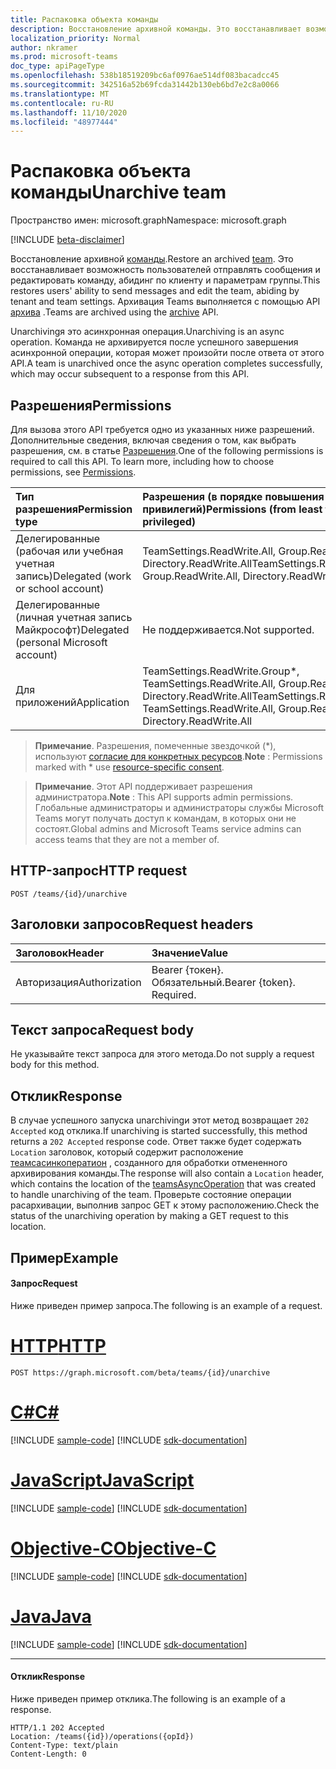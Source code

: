 ```yaml
---
title: Распаковка объекта команды
description: Восстановление архивной команды. Это восстанавливает возможность пользователей отправлять сообщения и редактировать команду, абидинг по клиенту и параметрам группы. Архивация Teams выполняется с помощью API архива.
localization_priority: Normal
author: nkramer
ms.prod: microsoft-teams
doc_type: apiPageType
ms.openlocfilehash: 538b18519209bc6af0976ae514df083bacadcc45
ms.sourcegitcommit: 342516a52b69fcda31442b130eb6bd7e2c8a0066
ms.translationtype: MT
ms.contentlocale: ru-RU
ms.lasthandoff: 11/10/2020
ms.locfileid: "48977444"
---
```

# <a name="unarchive-team"></a><span data-ttu-id="022c4-105">Распаковка объекта команды</span><span class="sxs-lookup"><span data-stu-id="022c4-105">Unarchive team</span></span>

<span data-ttu-id="022c4-106">Пространство имен: microsoft.graph</span><span class="sxs-lookup"><span data-stu-id="022c4-106">Namespace: microsoft.graph</span></span>

[!INCLUDE [beta-disclaimer](../../includes/beta-disclaimer.md)]

<span data-ttu-id="022c4-107">Восстановление архивной [команды](../resources/team.md).</span><span class="sxs-lookup"><span data-stu-id="022c4-107">Restore an archived [team](../resources/team.md).</span></span> <span data-ttu-id="022c4-108">Это восстанавливает возможность пользователей отправлять сообщения и редактировать команду, абидинг по клиенту и параметрам группы.</span><span class="sxs-lookup"><span data-stu-id="022c4-108">This restores users' ability to send messages and edit the team, abiding by tenant and team settings.</span></span> <span data-ttu-id="022c4-109">Архивация Teams выполняется с помощью API [архива](team-archive.md) .</span><span class="sxs-lookup"><span data-stu-id="022c4-109">Teams are archived using the [archive](team-archive.md) API.</span></span>

<span data-ttu-id="022c4-110">Unarchivingя это асинхронная операция.</span><span class="sxs-lookup"><span data-stu-id="022c4-110">Unarchiving is an async operation.</span></span> <span data-ttu-id="022c4-111">Команда не архивируется после успешного завершения асинхронной операции, которая может произойти после ответа от этого API.</span><span class="sxs-lookup"><span data-stu-id="022c4-111">A team is unarchived once the async operation completes successfully, which may occur subsequent to a response from this API.</span></span>

## <a name="permissions"></a><span data-ttu-id="022c4-112">Разрешения</span><span class="sxs-lookup"><span data-stu-id="022c4-112">Permissions</span></span>
<span data-ttu-id="022c4-p104">Для вызова этого API требуется одно из указанных ниже разрешений. Дополнительные сведения, включая сведения о том, как выбрать разрешения, см. в статье [Разрешения](/graph/permissions-reference).</span><span class="sxs-lookup"><span data-stu-id="022c4-p104">One of the following permissions is required to call this API. To learn more, including how to choose permissions, see [Permissions](/graph/permissions-reference).</span></span>

|<span data-ttu-id="022c4-115">Тип разрешения</span><span class="sxs-lookup"><span data-stu-id="022c4-115">Permission type</span></span>      | <span data-ttu-id="022c4-116">Разрешения (в порядке повышения привилегий)</span><span class="sxs-lookup"><span data-stu-id="022c4-116">Permissions (from least to most privileged)</span></span>              |
|:--------------------|:---------------------------------------------------------|
|<span data-ttu-id="022c4-117">Делегированные (рабочая или учебная учетная запись)</span><span class="sxs-lookup"><span data-stu-id="022c4-117">Delegated (work or school account)</span></span> | <span data-ttu-id="022c4-118">TeamSettings.ReadWrite.All, Group.ReadWrite.All, Directory.ReadWrite.All</span><span class="sxs-lookup"><span data-stu-id="022c4-118">TeamSettings.ReadWrite.All, Group.ReadWrite.All, Directory.ReadWrite.All</span></span> |
|<span data-ttu-id="022c4-119">Делегированные (личная учетная запись Майкрософт)</span><span class="sxs-lookup"><span data-stu-id="022c4-119">Delegated (personal Microsoft account)</span></span> | <span data-ttu-id="022c4-120">Не поддерживается.</span><span class="sxs-lookup"><span data-stu-id="022c4-120">Not supported.</span></span>    |
|<span data-ttu-id="022c4-121">Для приложений</span><span class="sxs-lookup"><span data-stu-id="022c4-121">Application</span></span> | <span data-ttu-id="022c4-122">TeamSettings.ReadWrite.Group\*, TeamSettings.ReadWrite.All, Group.ReadWrite.All, Directory.ReadWrite.All</span><span class="sxs-lookup"><span data-stu-id="022c4-122">TeamSettings.ReadWrite.Group\*, TeamSettings.ReadWrite.All, Group.ReadWrite.All, Directory.ReadWrite.All</span></span> |

> <span data-ttu-id="022c4-123">**Примечание**. Разрешения, помеченные звездочкой (\*), используют [согласие для конкретных ресурсов](https://aka.ms/teams-rsc).</span><span class="sxs-lookup"><span data-stu-id="022c4-123">**Note** : Permissions marked with \* use [resource-specific consent](https://aka.ms/teams-rsc).</span></span>

> <span data-ttu-id="022c4-124">**Примечание**. Этот API поддерживает разрешения администратора.</span><span class="sxs-lookup"><span data-stu-id="022c4-124">**Note** : This API supports admin permissions.</span></span> <span data-ttu-id="022c4-125">Глобальные администраторы и администраторы службы Microsoft Teams могут получать доступ к командам, в которых они не состоят.</span><span class="sxs-lookup"><span data-stu-id="022c4-125">Global admins and Microsoft Teams service admins can access teams that they are not a member of.</span></span>

## <a name="http-request"></a><span data-ttu-id="022c4-126">HTTP-запрос</span><span class="sxs-lookup"><span data-stu-id="022c4-126">HTTP request</span></span>
<!-- { "blockType": "ignored" } -->
```http
POST /teams/{id}/unarchive
```

## <a name="request-headers"></a><span data-ttu-id="022c4-127">Заголовки запросов</span><span class="sxs-lookup"><span data-stu-id="022c4-127">Request headers</span></span>
| <span data-ttu-id="022c4-128">Заголовок</span><span class="sxs-lookup"><span data-stu-id="022c4-128">Header</span></span>       | <span data-ttu-id="022c4-129">Значение</span><span class="sxs-lookup"><span data-stu-id="022c4-129">Value</span></span> |
|:---------------|:--------|
| <span data-ttu-id="022c4-130">Авторизация</span><span class="sxs-lookup"><span data-stu-id="022c4-130">Authorization</span></span>  | <span data-ttu-id="022c4-p106">Bearer {токен}. Обязательный.</span><span class="sxs-lookup"><span data-stu-id="022c4-p106">Bearer {token}. Required.</span></span>  |

## <a name="request-body"></a><span data-ttu-id="022c4-133">Текст запроса</span><span class="sxs-lookup"><span data-stu-id="022c4-133">Request body</span></span>
<span data-ttu-id="022c4-134">Не указывайте текст запроса для этого метода.</span><span class="sxs-lookup"><span data-stu-id="022c4-134">Do not supply a request body for this method.</span></span>

## <a name="response"></a><span data-ttu-id="022c4-135">Отклик</span><span class="sxs-lookup"><span data-stu-id="022c4-135">Response</span></span>

<span data-ttu-id="022c4-136">В случае успешного запуска unarchivingи этот метод возвращает `202 Accepted` код отклика.</span><span class="sxs-lookup"><span data-stu-id="022c4-136">If unarchiving is started successfully, this method returns a `202 Accepted` response code.</span></span> <span data-ttu-id="022c4-137">Ответ также будет содержать `Location` заголовок, который содержит расположение [теамсасинкоператион](../resources/teamsasyncoperation.md) , созданного для обработки отмененного архивирования команды.</span><span class="sxs-lookup"><span data-stu-id="022c4-137">The response will also contain a `Location` header, which contains the location of the [teamsAsyncOperation](../resources/teamsasyncoperation.md) that was created to handle unarchiving of the team.</span></span> <span data-ttu-id="022c4-138">Проверьте состояние операции расархивации, выполнив запрос GET к этому расположению.</span><span class="sxs-lookup"><span data-stu-id="022c4-138">Check the status of the unarchiving operation by making a GET request to this location.</span></span>

## <a name="example"></a><span data-ttu-id="022c4-139">Пример</span><span class="sxs-lookup"><span data-stu-id="022c4-139">Example</span></span>
#### <a name="request"></a><span data-ttu-id="022c4-140">Запрос</span><span class="sxs-lookup"><span data-stu-id="022c4-140">Request</span></span>
<span data-ttu-id="022c4-141">Ниже приведен пример запроса.</span><span class="sxs-lookup"><span data-stu-id="022c4-141">The following is an example of a request.</span></span>

# <a name="http"></a>[<span data-ttu-id="022c4-142">HTTP</span><span class="sxs-lookup"><span data-stu-id="022c4-142">HTTP</span></span>](#tab/http)
<!-- {
  "blockType": "request",
  "name": "unarchive_team"
}-->
```http
POST https://graph.microsoft.com/beta/teams/{id}/unarchive
```
# <a name="c"></a>[<span data-ttu-id="022c4-143">C#</span><span class="sxs-lookup"><span data-stu-id="022c4-143">C#</span></span>](#tab/csharp)
[!INCLUDE [sample-code](../includes/snippets/csharp/unarchive-team-csharp-snippets.md)]
[!INCLUDE [sdk-documentation](../includes/snippets/snippets-sdk-documentation-link.md)]

# <a name="javascript"></a>[<span data-ttu-id="022c4-144">JavaScript</span><span class="sxs-lookup"><span data-stu-id="022c4-144">JavaScript</span></span>](#tab/javascript)
[!INCLUDE [sample-code](../includes/snippets/javascript/unarchive-team-javascript-snippets.md)]
[!INCLUDE [sdk-documentation](../includes/snippets/snippets-sdk-documentation-link.md)]

# <a name="objective-c"></a>[<span data-ttu-id="022c4-145">Objective-C</span><span class="sxs-lookup"><span data-stu-id="022c4-145">Objective-C</span></span>](#tab/objc)
[!INCLUDE [sample-code](../includes/snippets/objc/unarchive-team-objc-snippets.md)]
[!INCLUDE [sdk-documentation](../includes/snippets/snippets-sdk-documentation-link.md)]

# <a name="java"></a>[<span data-ttu-id="022c4-146">Java</span><span class="sxs-lookup"><span data-stu-id="022c4-146">Java</span></span>](#tab/java)
[!INCLUDE [sample-code](../includes/snippets/java/unarchive-team-java-snippets.md)]
[!INCLUDE [sdk-documentation](../includes/snippets/snippets-sdk-documentation-link.md)]

---


#### <a name="response"></a><span data-ttu-id="022c4-147">Отклик</span><span class="sxs-lookup"><span data-stu-id="022c4-147">Response</span></span>
<span data-ttu-id="022c4-148">Ниже приведен пример отклика.</span><span class="sxs-lookup"><span data-stu-id="022c4-148">The following is an example of a response.</span></span>
<!-- {
  "blockType": "response",
  "name": "unarchive_team"
}-->
```http
HTTP/1.1 202 Accepted
Location: /teams({id})/operations({opId})
Content-Type: text/plain
Content-Length: 0
```

<!-- uuid: 9a9bb83f-6f35-4426-bb04-73ca43ad6cc8
2015-10-25 14:57:30 UTC -->
<!--
{
  "type": "#page.annotation",
  "description": "Unarchive team",
  "keywords": "",
  "section": "documentation",
  "tocPath": "",
  "suppressions": []
}
-->


